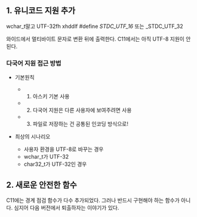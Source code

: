 ## 1. 유니코드 지원 추가
wchar_t말고 UTF-32fh xhddlf 
#define _STDC_UTF_16_ 또는 _STDC_UTF_32

와이드에서 멀티바이트 문자로 변환 뒤에 출력한다. 
C11에서는 아직 UTF-8 지원이 안된다. 
### 다국어 지원 접근 방법
- 기본원칙
  - 1. 아스키 기본 사용
  - 2. 다국어 지원은 다른 사용자에 보여주려면 사용
  - 3. 파일로 저장하는 건 공통된 인코딩 방식으로! 

- 최상의 시나리오
  - 사용자 환경을 UTF-8로 바꾸는 경우
  - wchar_t가 UTF-32
  - char32_t가 UTF-32인 경우
  
## 2. 새로운 안전한 함수
C11에는 경계 점검 함수가 다수 추가되었다. 
그러나 반드시 구현해야 하는 함수가 아니다. 심지어 다음 버전에서 퇴출하자는 이야기가 있다.
